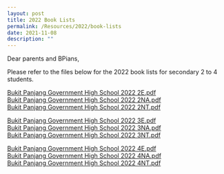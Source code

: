 ```yaml
---
layout: post
title: 2022 Book Lists
permalink: /Resources/2022/book-lists
date: 2021-11-08
description: ""
---
```

Dear parents and BPians,

Please refer to the files below for the 2022 book lists for secondary 2 to 4 students.

  
[Bukit Panjang Government High School 2022 2E.pdf](/files/Bukit%20Panjang%20Government%20High%20School%202022%202E.pdf)
<br> [Bukit Panjang Government High School 2022 2NA.pdf](/files/Bukit%20Panjang%20Government%20High%20School%202022%202NA.pdf)
<br> [Bukit Panjang Government High School 2022 2NT.pdf](/files/Bukit%20Panjang%20Government%20High%20School%202022%202NT.pdf)
  
	
	
[Bukit Panjang Government High School 2022 3E.pdf](https://www-bpghs-moe-edu-sg-admin.cwp.sg/qql/slot/u148/BPGHS%202021/Announcements%20&%20Updates/Bukit%20Panjang%20Government%20High%20School%202022%203E.pdf)  
[Bukit Panjang Government High School 2022 3NA.pdf](https://www-bpghs-moe-edu-sg-admin.cwp.sg/qql/slot/u148/BPGHS%202021/Announcements%20&%20Updates/Bukit%20Panjang%20Government%20High%20School%202022%203NA.pdf)  
[Bukit Panjang Government High School 2022 3NT.pdf](https://www-bpghs-moe-edu-sg-admin.cwp.sg/qql/slot/u148/BPGHS%202021/Announcements%20&%20Updates/Bukit%20Panjang%20Government%20High%20School%202022%203NT.pdf)  
  
	
[Bukit Panjang Government High School 2022 4E.pdf](https://www-bpghs-moe-edu-sg-admin.cwp.sg/qql/slot/u148/BPGHS%202021/Announcements%20&%20Updates/Bukit%20Panjang%20Government%20High%20School%202022%204E.pdf)  
[Bukit Panjang Government High School 2022 4NA.pdf](https://www-bpghs-moe-edu-sg-admin.cwp.sg/qql/slot/u148/BPGHS%202021/Announcements%20&%20Updates/Bukit%20Panjang%20Government%20High%20School%202022%204NA.pdf)  
[Bukit Panjang Government High School 2022 4NT.pdf](https://www-bpghs-moe-edu-sg-admin.cwp.sg/qql/slot/u148/BPGHS%202021/Announcements%20&%20Updates/Bukit%20Panjang%20Government%20High%20School%202022%204NT.pdf)